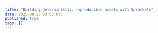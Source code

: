```yaml
---
title: "Building deterministic, reproducible assets with Sprockets"
date: 2025-08-26 03:03 UTC
published: true
tags: []
---
```




<blockquote markdown="1">



</blockquote>
